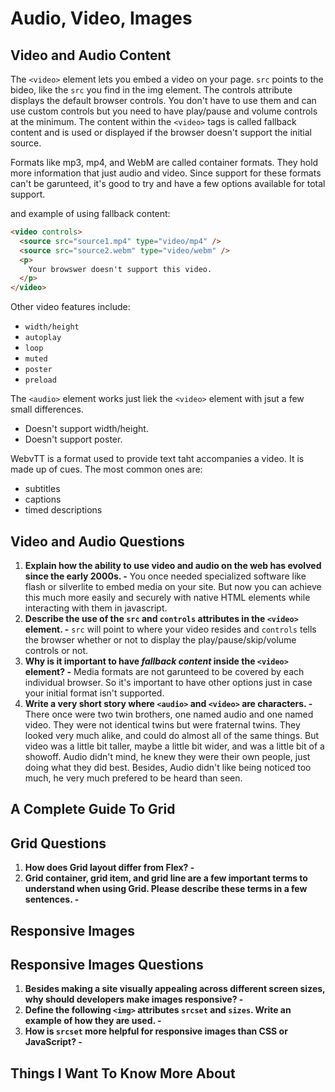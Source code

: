 # Audio, Video, Images

## Video and Audio Content

The `<video>` element lets you embed a video on your page. `src` points to the bideo, like the `src` you find in the img element. The controls attribute displays the default browser controls. You don't have to use them and can use custom controls but you need to have play/pause and volume controls at the minimum. The content within the `<video>` tags is called fallback content and is used or displayed if the browser doesn't support the initial source.

Formats like mp3, mp4, and WebM are called container formats. They hold more information that just audio and video. Since support for these formats can't be garunteed, it's good to try and have a few options available for total support.

and example of using fallback content:

```html
<video controls>
  <source src="source1.mp4" type="video/mp4" />
  <source src="source2.webm" type="video/webm" />
  <p>
    Your browswer doesn't support this video.
  </p>
</video>
```

Other video features include:

* `width/height`
* `autoplay`
* `loop`
* `muted`
* `poster`
* `preload`

The `<audio>` element works just liek the `<video>` element with jsut a few small differences.

* Doesn't support width/height.
* Doesn't support poster.

WebvTT is a format used to provide text taht accompanies a video. It is made up of cues. The most common ones are:

* subtitles
* captions
* timed descriptions

## Video and Audio Questions

1. **Explain how the ability to use video and audio on the web has evolved since the early 2000s. -** You once needed specialized software like flash or silverlite to embed media on your site. But now you can achieve this much more easily and securely with native HTML elements while interacting with them in javascript.
2. **Describe the use of the `src` and `controls` attributes in the `<video>` element. -** `src` will point to where your video resides and `controls` tells the browser whether or not to display the play/pause/skip/volume controls or not.
3. **Why is it important to have *fallback content* inside the `<video>` element? -** Media formats are not garunteed to be covered by each individual browser. So it's important to have other options just in case your initial format isn't supported.
4. **Write a very short story where `<audio>` and `<video>` are characters. -** There once were two twin brothers, one named audio and one named video. They were not identical twins but were fraternal twins. They looked very much alike, and could do almost all of the same things. But video was a little bit taller, maybe a little bit wider, and was a little bit of a showoff. Audio didn't mind, he knew they were their own people, just doing what they did best. Besides, Audio didn't like being noticed too much, he very much prefered to be heard than seen.

## A Complete Guide To Grid

## Grid Questions

1. **How does Grid layout differ from Flex? -**
2. **Grid container, grid item, and grid line are a few important terms to understand when using Grid. Please describe these terms in a few sentences. -**

## Responsive Images

## Responsive Images Questions

1. **Besides making a site visually appealing across different screen sizes, why should developers make images responsive? -**
2. **Define the following `<img>` attributes `srcset` and `sizes`. Write an example of how they are used. -**
3. **How is `srcset` more helpful for responsive images than CSS or JavaScript? -**

## Things I Want To Know More About
